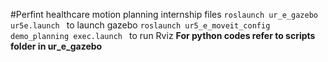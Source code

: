 #Perfint healthcare motion planning internship files
`roslaunch ur_e_gazebo ur5e.launch ` to launch gazebo
`roslaunch ur5_e_moveit_config demo_planning exec.launch ` to run Rviz
**For python codes refer to scripts folder in ur_e_gazebo**
